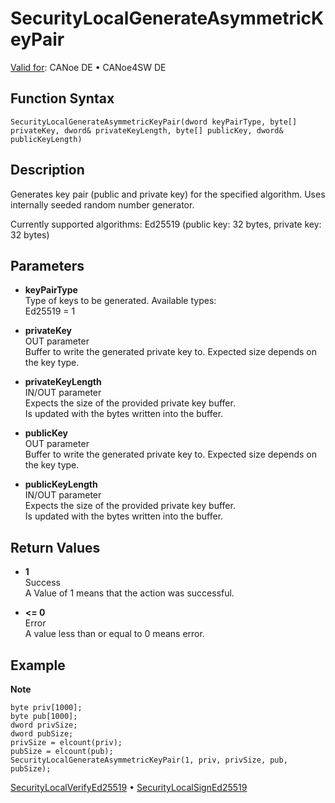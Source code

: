 # SecurityLocalGenerateAsymmetricKeyPair

[Valid for](../../../Shared/FeatureAvailability.md): CANoe DE • CANoe4SW DE

## Function Syntax

`SecurityLocalGenerateAsymmetricKeyPair(dword keyPairType, byte[] privateKey, dword& privateKeyLength, byte[] publicKey, dword& publicKeyLength)`

## Description

Generates key pair (public and private key) for the specified algorithm. Uses internally seeded random number generator.

Currently supported algorithms: Ed25519 (public key: 32 bytes, private key: 32 bytes)

## Parameters

- **keyPairType**  
  Type of keys to be generated. Available types:  
  Ed25519 = 1

- **privateKey**  
  OUT parameter  
  Buffer to write the generated private key to. Expected size depends on the key type.

- **privateKeyLength**  
  IN/OUT parameter  
  Expects the size of the provided private key buffer.  
  Is updated with the bytes written into the buffer.

- **publicKey**  
  OUT parameter  
  Buffer to write the generated private key to. Expected size depends on the key type.

- **publicKeyLength**  
  IN/OUT parameter  
  Expects the size of the provided private key buffer.  
  Is updated with the bytes written into the buffer.

## Return Values

- **1**  
  Success  
  A Value of 1 means that the action was successful.

- **\<= 0**  
  Error  
  A value less than or equal to 0 means error.

## Example

**Note**  

```plaintext
byte priv[1000];
byte pub[1000];
dword privSize;
dword pubSize;
privSize = elcount(priv);
pubSize = elcount(pub);
SecurityLocalGenerateAsymmetricKeyPair(1, priv, privSize, pub, pubSize);
```

[SecurityLocalVerifyEd25519](CAPLfunctionSecurityLocalVerifyEd25519.md) • [SecurityLocalSignEd25519](CAPLfunctionSecurityLocalSignEd25519.md)
